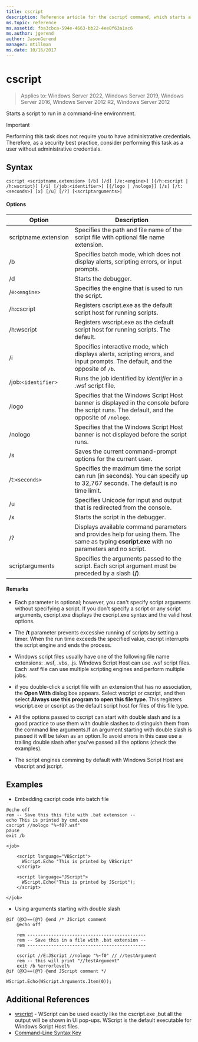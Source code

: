 ```yaml
---
title: cscript
description: Reference article for the cscript command, which starts a script so that it runs in a command-line environment.
ms.topic: reference
ms.assetid: fba3cbca-594e-4663-bb22-4ee0f63a1ac6
ms.author: jgerend
author: JasonGerend
manager: mtillman
ms.date: 10/16/2017
---
```

# cscript

>Applies to: Windows Server 2022, Windows Server 2019, Windows Server 2016, Windows Server 2012 R2, Windows Server 2012

Starts a script to run in a command-line environment.

>[!IMPORTANT]
> Performing this task does not require you to have administrative credentials. Therefore, as a security best practice, consider performing this task as a user without administrative credentials.

## Syntax

```
cscript <scriptname.extension> [/b] [/d] [/e:<engine>] [{/h:cscript | /h:wscript}] [/i] [/job:<identifier>] [{/logo | /nologo}] [/s] [/t:<seconds>] [x] [/u] [/?] [<scriptarguments>]
```

#### Options

| Option | Description |
| --------- | ----------- |
| scriptname.extension | Specifies the path and file name of the script file with optional file name extension. |
| /b | Specifies batch mode, which does not display alerts, scripting errors, or input prompts. |
| /d | Starts the debugger. |
| /e:`<engine>` | Specifies the engine that is used to run the script. |
| /h:cscript | Registers cscript.exe as the default script host for running scripts. |
| /h:wscript | Registers wscript.exe as the default script host for running scripts. The default. |
| /i | Specifies interactive mode, which displays alerts, scripting errors, and input prompts. The default, and the opposite of `/b`. |
| /job:`<identifier>` | Runs the job identified by *identifier* in a .wsf script file. |
| /logo | Specifies that the Windows Script Host banner is displayed in the console before the script runs. The default, and the opposite of `/nologo`. |
| /nologo | Specifies that the Windows Script Host banner is not displayed before the script runs. |
| /s | Saves the current command-prompt options for the current user. |
| /t:`<seconds>` | Specifies the maximum time the script can run (in seconds). You can specify up to 32,767 seconds. The default is no time limit. |
| /u | Specifies Unicode for input and output that is redirected from the console. |
| /x | Starts the script in the debugger. |
| /? | Displays available command parameters and provides help for using them. The same as typing **cscript.exe** with no parameters and no script. |
| scriptarguments | Specifies the arguments passed to the script. Each script argument must be preceded by a slash (**/**). |

#### Remarks

- Each parameter is optional; however, you can't specify script arguments without specifying a script. If you don't specify a script or any script arguments, cscript.exe displays the cscript.exe syntax and the valid host options.

- The **/t** parameter prevents excessive running of scripts by setting a timer. When the run time exceeds the specified value, cscript interrupts the script engine and ends the process.

- Windows script files usually have one of the following file name extensions: .wsf, .vbs, .js. Windows Script Host can use .wsf script files. Each .wsf file can use multiple scripting engines and perform multiple jobs.

- if you double-click a script file with an extension that has no association, the **Open With** dialog box appears. Select wscript or cscript, and then select **Always use this program to open this file type**. This registers wscript.exe or cscript as the default script host for files of this file type.

- All the options passed to cscript can start with double slash and is a good practice to use them with double slashes to distinguish them from the command line arguments.If an argument starting with double slash is passed it will be taken as an option.To avoid errors in this case use a trailing double slash after you've passed all the options (check the examples).

- The script engines comming by default with Windows Script Host are vbscript and jscript.
  
## Examples  

- Embedding cscript code into batch file

```
@echo off
rem -- Save this this file with .bat extension -- 
echo This is printed by cmd.exe
cscript //nologo "%~f0?.wsf"
pause
exit /b

<job>
	
	<script language="VBScript">
	  WScript.Echo "This is printed by VBScript"
	</script>
	
	<script language="JScript">
	  WScript.Echo("This is printed by JScript");
	</script>
	
</job>
```
- Using arguments starting with double slash

``` 
@if (@X)==(@Y) @end /* JScript comment
    @echo off
	
	rem ---------------------------------------------
	rem -- Save this in a file with .bat extension --
	rem ---------------------------------------------
	
    cscript //E:JScript //nologo "%~f0" // //testArgument
	rem -- this will print "//testArgument"
    exit /b %errorlevel%
@if (@X)==(@Y) @end JScript comment */

WScript.Echo(WScript.Arguments.Item(0));
```  

## Additional References

- [wscript](wscript.md) - WScript can be used exactly like the cscript.exe ,but all the output will be shown in UI pop-ups. WScript is the default executable for Windows Script Host files.
- [Command-Line Syntax Key](command-line-syntax-key.md)
